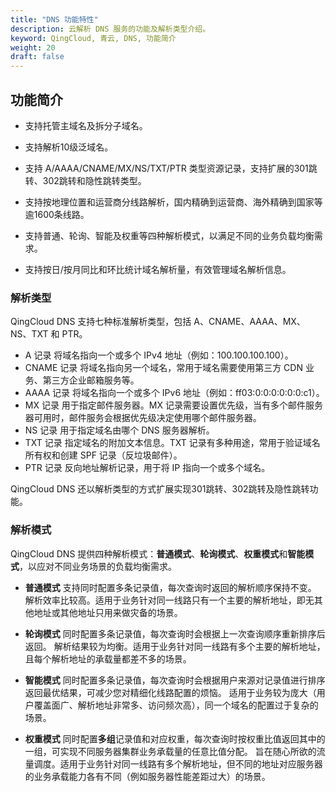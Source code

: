 ```yaml
---
title: "DNS 功能特性"
description: 云解析 DNS 服务的功能及解析类型介绍。
keyword: QingCloud, 青云, DNS, 功能简介
weight: 20
draft: false
---
```


## 功能简介

- 支持托管主域名及拆分子域名。

- 支持解析10级泛域名。

- 支持 A/AAAA/CNAME/MX/NS/TXT/PTR 类型资源记录，支持扩展的301跳转、302跳转和隐性跳转类型。

- 支持按地理位置和运营商分线路解析，国内精确到运营商、海外精确到国家等逾1600条线路。

- 支持普通、轮询、智能及权重等四种解析模式，以满足不同的业务负载均衡需求。

- 支持按日/按月同比和环比统计域名解析量，有效管理域名解析信息。

### 解析类型

QingCloud DNS 支持七种标准解析类型，包括 A、CNAME、AAAA、MX、NS、TXT 和 PTR。

- A 记录
  将域名指向一个或多个 IPv4 地址（例如：100.100.100.100）。
- CNAME 记录
   将域名指向另一个域名，常用于域名需要使用第三方 CDN 业务、第三方企业邮箱服务等。  
- AAAA 记录
   将域名指向一个或多个 IPv6 地址（例如：ff03:0:0:0:0:0:0:c1）。
- MX 记录
   用于指定邮件服务器。MX 记录需要设置优先级，当有多个邮件服务器可用时，邮件服务会根据优先级决定使用哪个邮件服务器。
- NS 记录
   用于指定域名由哪个 DNS 服务器解析。
- TXT 记录
   指定域名的附加文本信息。TXT 记录有多种用途，常用于验证域名所有权和创建 SPF 记录（反垃圾邮件）。
- PTR 记录
   反向地址解析记录，用于将 IP 指向一个或多个域名。

QingCloud DNS 还以解析类型的方式扩展实现301跳转、302跳转及隐性跳转功能。

### 解析模式

QingCloud DNS 提供四种解析模式：**普通模式**、**轮询模式**、**权重模式**和**智能模式**，以应对不同业务场景的负载均衡需求。

- **普通模式**
  支持同时配置多条记录值，每次查询时返回的解析顺序保持不变。
  解析效率比较高。适用于业务针对同一线路只有一个主要的解析地址，即无其他地址或其他地址只用来做灾备的场景。

- **轮询模式**
   同时配置多条记录值，每次查询时会根据上一次查询顺序重新排序后返回。
   解析结果较为均衡。适用于业务针对同一线路有多个主要的解析地址，且每个解析地址的承载量都差不多的场景。

- **智能模式**
   同时配置多条记录值，每次查询时会根据用户来源对记录值进行排序返回最优结果，可减少您对精细化线路配置的烦恼。
   适用于业务较为庞大（用户覆盖面广、解析地址非常多、访问频次高），同一个域名的配置过于复杂的场景。

- **权重模式**
   同时配置**多组**记录值和对应权重，每次查询时按权重比值返回其中的一组，可实现不同服务器集群业务承载量的任意比值分配。
   旨在随心所欲的流量调度。适用于业务针对同一线路有多个解析地址，但不同的地址对应服务器的业务承载能力各有不同（例如服务器性能差距过大）的场景。
